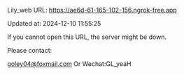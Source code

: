 Lily_web URL: https://ae6d-61-165-102-156.ngrok-free.app

Updated at: 2024-12-10 11:55:25

If you cannot open this URL, the server might be down.

Please contact: 

goley04@foxmail.com Or Wechat:GL_yeaH
